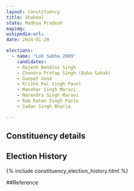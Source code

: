 ```yaml
---
layout: constituency
title: Shahdol
state: Madhya Pradesh
mapimg: 
wikipedia-url: 
date: 2014-01-29

elections: 
  - name: "Lok Sabha 2009"
    candidates: 
    - Rajesh Nandini Singh 
    - Chandra Pratap Singh (Baba Sahab) 
    - Ganpat Gond 
    - Krishn Pal Singh Pavel 
    - Manohar Singh Maravi 
    - Narendra Singh Maravi 
    - Ram Ratan Singh Pavle 
    - Sadan Singh Bharia 

---
```

## Constituency details


## Election History
{% include constituency_election_history.html %}

##Reference
